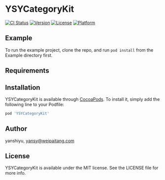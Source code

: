 # YSYCategoryKit

[![CI Status](https://img.shields.io/travis/yanshiyu/YSYCategoryKit.svg?style=flat)](https://travis-ci.org/yanshiyu/YSYCategoryKit)
[![Version](https://img.shields.io/cocoapods/v/YSYCategoryKit.svg?style=flat)](https://cocoapods.org/pods/YSYCategoryKit)
[![License](https://img.shields.io/cocoapods/l/YSYCategoryKit.svg?style=flat)](https://cocoapods.org/pods/YSYCategoryKit)
[![Platform](https://img.shields.io/cocoapods/p/YSYCategoryKit.svg?style=flat)](https://cocoapods.org/pods/YSYCategoryKit)

## Example

To run the example project, clone the repo, and run `pod install` from the Example directory first.

## Requirements

## Installation

YSYCategoryKit is available through [CocoaPods](https://cocoapods.org). To install
it, simply add the following line to your Podfile:

```ruby
pod 'YSYCategoryKit'
```

## Author

yanshiyu, yansy@weipaitang.com

## License

YSYCategoryKit is available under the MIT license. See the LICENSE file for more info.
